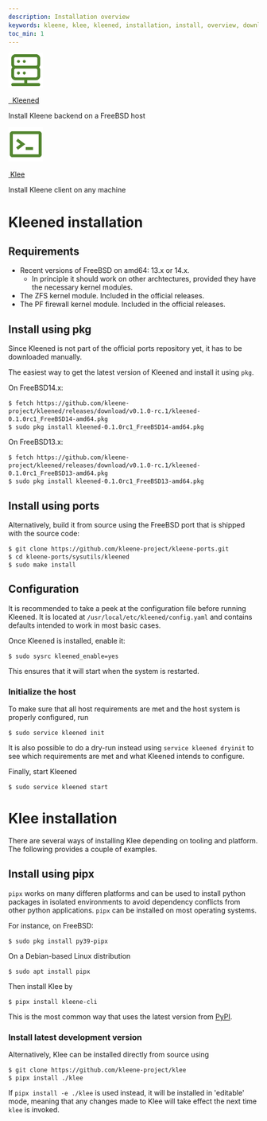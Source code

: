 ```yaml
---
description: Installation overview
keywords: kleene, klee, kleened, installation, install, overview, download
toc_min: 1
---
```


<div class="component-container">
  <!--start row-->
  <div class="row">
     <div class="col-xs-12 col-sm-12 col-md-12 col-lg-6 block">
        <div class="component">
             <div class="component-icon">
                 <a href="/install/#kleened-installation"><img src="/assets/images/kleened-server.svg" alt="kleened" width="70" height="70"></a>
             </div>
             <p class="h2"><a href="/install/#kleened-installation">&nbsp;&nbsp;Kleened</a></p>
             <p>Install Kleene backend on a FreeBSD host</p>
        </div>
     </div>
     <div class="col-xs-12 col-sm-12 col-md-12 col-lg-6 block">
        <div class="component">
            <div class="component-icon">
                 <a href="/install/#klee-installation"><img src="/assets/images/klee-reference.svg" alt="klee" width="70" height="70"></a>
            </div>
            <p class="h2"><a href="/install/#klee-installation">&nbsp;Klee</a></p>
            <p>Install Kleene client on any machine</p>
        </div>
     </div>
  </div>
</div>

# Kleened installation

## Requirements

- Recent versions of FreeBSD on amd64: 13.x or 14.x.
  - In principle it should work on other archtectures, provided they have the necessary kernel modules.
- The ZFS kernel module. Included in the official releases.
- The PF firewall kernel module. Included in the official releases.

## Install using pkg

Since Kleened is not part of the official ports repository yet, it has to be
downloaded manually.

The easiest way to get the latest version of Kleened and install it using
`pkg`.

On FreeBSD14.x:

```console
$ fetch https://github.com/kleene-project/kleened/releases/download/v0.1.0-rc.1/kleened-0.1.0rc1_FreeBSD14-amd64.pkg
$ sudo pkg install kleened-0.1.0rc1_FreeBSD14-amd64.pkg
```

On FreeBSD13.x:

```console
$ fetch https://github.com/kleene-project/kleened/releases/download/v0.1.0-rc.1/kleened-0.1.0rc1_FreeBSD13-amd64.pkg
$ sudo pkg install kleened-0.1.0rc1_FreeBSD13-amd64.pkg
```

## Install using ports

Alternatively, build it from source using the FreeBSD port that is shipped with
the source code:

```console
$ git clone https://github.com/kleene-project/kleene-ports.git
$ cd kleene-ports/sysutils/kleened
$ sudo make install
```

## Configuration

It is recommended to take a peek at the configuration file before running
Kleened. It is located at `/usr/local/etc/kleened/config.yaml` and contains
defaults intended to work in most basic cases.

Once Kleened is installed, enable it:

```console
$ sudo sysrc kleened_enable=yes
```

This ensures that it will start when the system is restarted.

### Initialize the host

To make sure that all host requirements are met and the host system is properly
configured, run

```console
$ sudo service kleened init
```

It is also possible to do a dry-run instead using
`service kleened dryinit` to see which requirements are met and what
Kleened intends to configure.

Finally, start Kleened

```console
$ sudo service kleened start
```

# Klee installation

There are several ways of installing Klee depending on tooling and platform.
The following provides a couple of examples.

## Install using pipx

`pipx` works on many differen platforms and can be used to install python packages
in isolated environments to avoid dependency conflicts from other python applications.
`pipx` can be installed on most operating systems.

For instance, on FreeBSD:

```console
$ sudo pkg install py39-pipx
```

On a Debian-based Linux distribution

```console
$ sudo apt install pipx
```

Then install Klee by

```console
$ pipx install kleene-cli
```

This is the most common way that uses the latest version from
[PyPI](https://pypi.org/).

### Install latest development version

Alternatively, Klee can be installed directly from source using

```console
$ git clone https://github.com/kleene-project/klee
$ pipx install ./klee
```

If `pipx install -e ./klee` is used instead, it will be installed in 'editable'
mode, meaning that any changes made to Klee will take effect the next time `klee`
is invoked.
